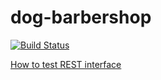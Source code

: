 # dog-barbershop

[![Build Status](https://travis-ci.org/pa165team/dog-barbershop.svg?branch=master)](https://travis-ci.org/pa165team/dog-barbershop)

[How to test REST interface](https://github.com/pa165team/dog-barbershop/wiki/REST---how-to-test)
